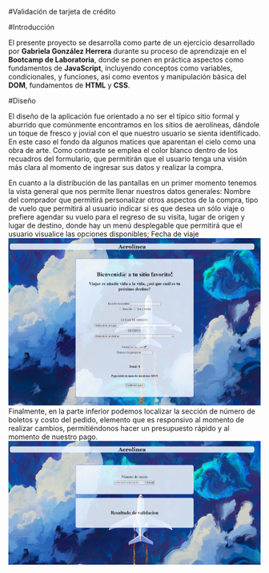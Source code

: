 #Validación de tarjeta de crédito 
 
#Introducción

El presente proyecto se desarrolla como parte de un ejercicio desarrollado por **Gabriela González Herrera** durante su proceso de aprendizaje en el **Bootcamp de Laboratoria**, donde se ponen en práctica aspectos como fundamentos de **JavaScript**, incluyendo conceptos como variables, condicionales, y funciones, así como eventos y manipulación básica del **DOM**, fundamentos de **HTML** y **CSS**.

#Diseño

El diseño de la aplicación fue orientado a no ser el típico sitio formal y aburrido que comúnmente encontramos en los sitios de aerolíneas, dándole un toque de fresco y jovial con el que nuestro usuario se sienta identificado. En este caso el fondo da algunos matices que aparentan el cielo como una obra de arte. Como contraste se emplea el color blanco dentro de los recuadros del formulario, que permitirán que el usuario tenga una visión más clara al momento de ingresar sus datos y realizar la compra.

En cuanto a la distribución de las pantallas en un primer momento tenemos la vista general que nos permite llenar nuestros datos generales: Nombre del comprador que permitirá personalizar otros aspectos de la compra, tipo de vuelo que permitirá al usuario indicar si es que desea un sólo viaje o prefiere agendar su vuelo para el regreso de su visita, lugar de origen y lugar de destino, donde hay un menú desplegable que permitirá que el usuario visualice las opciones disponibles; Fecha de viaje
![PrimeraPantalla](https://github.com/GabyGonher/CardValidation.github.io/blob/main/inicio.png)
Finalmente, en la parte inferior podemos localizar la sección de número de boletos y costo del pedido, elemento que es responsivo al momento de realizar cambios, permitiéndonos hacer un presupuesto rápido y al momento de nuestro pago.
![SegundaPantalla](https://github.com/GabyGonher/CardValidation.github.io/blob/main/resultado.png)
